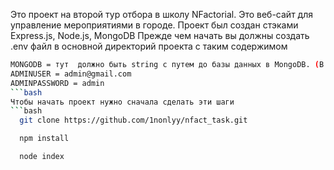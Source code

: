 Это проект на второй тур отбора в школу NFactorial.
Это веб-сайт для управление мероприятиями в городе. Проект был создан стэками Express.js, Node.js, MongoDB
Прежде чем начать вы должны создать .env файл в основной директорий проекта с таким содержимом 
```bash
MONGODB = тут  должно быть string с путем до базы данных в MongoDB. (В моем случае это mongodb://localhost:27017/khel)
ADMINUSER = admin@gmail.com
ADMINPASSWORD = admin
```bash
Чтобы начать проект нужно сначала сделать эти шаги
```bash
  git clone https://github.com/1nonlyy/nfact_task.git
```
```bash
  npm install
```
```bash
  node index
```
